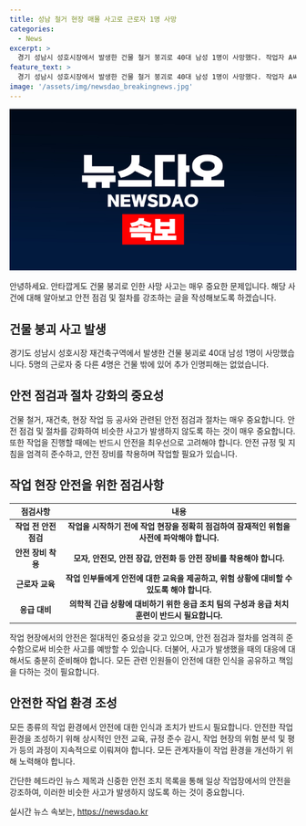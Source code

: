 ```yaml
---
title: 성남 철거 현장 매몰 사고로 근로자 1명 사망
categories:
  - News
excerpt: >
  경기 성남시 성호시장에서 발생한 건물 철거 붕괴로 40대 남성 1명이 사망했다. 작업자 A씨가 벽면 무너져 숨진 사고로, 소방당국이 중장비 동원해 구조 작업을 벌였지만 A씨는 사망 판정을 받았다. 추가 인명피해는 없으며 사고 경위에 대한 경찰 조사가 진행 중이다. (150자)
feature_text: >
  경기 성남시 성호시장에서 발생한 건물 철거 붕괴로 40대 남성 1명이 사망했다. 작업자 A씨가 벽면 무너져 숨진 사고로, 소방당국이 중장비 동원해 구조 작업을 벌였지만 A씨는 사망 판정을 받았다. 추가 인명피해는 없으며 사고 경위에 대한 경찰 조사가 진행 중이다. (150자)
image: '/assets/img/newsdao_breakingnews.jpg'
---
```


<p><img src="/assets/img/newsdao_breakingnews.jpg" alt="firstkoreanews 속보" /></p>

<p>안녕하세요. 안타깝게도 건물 붕괴로 인한 사망 사고는 매우 중요한 문제입니다. 해당 사건에 대해 알아보고 안전 점검 및 절차를 강조하는 글을 작성해보도록 하겠습니다.</p>

<h2 data-ke-size="size26">건물 붕괴 사고 발생</h2>

<p data-ke-size="size16">경기도 성남시 성호시장 재건축구역에서 발생한 건물 붕괴로 40대 남성 1명이 사망했습니다. 5명의 근로자 중 다른 4명은 건물 밖에 있어 추가 인명피해는 없었습니다.</p>

<h2 data-ke-size="size26">안전 점검과 절차 강화의 중요성</h2>

<p data-ke-size="size16">건물 철거, 재건축, 현장 작업 등 공사와 관련된 안전 점검과 절차는 매우 중요합니다. 안전 점검 및 절차를 강화하여 비슷한 사고가 발생하지 않도록 하는 것이 매우 중요합니다. 또한 작업을 진행할 때에는 반드시 안전을 최우선으로 고려해야 합니다. 안전 규정 및 지침을 엄격히 준수하고, 안전 장비를 착용하며 작업할 필요가 있습니다.</p>

<h2 data-ke-size="size26">작업 현장 안전을 위한 점검사항</h2>

<table>
<thead>
<tr>
<th style="text-align: center; height: 17px;"><b>점검사항</b></th>
<th style="text-align: center; height: 17px;"><b>내용</b></th>
</tr>
</thead>
<tbody>
<tr>
<td style="text-align: center; height: 17px;"><b>작업 전 안전 점검</b></td>
<td style="text-align: center; height: 17px;"><b>작업을 시작하기 전에 작업 현장을 정확히 점검하여 잠재적인 위험을 사전에 파악해야 합니다.</b></td>
</tr>
<tr>
<td style="text-align: center; height: 17px;"><b>안전 장비 착용</b></td>
<td style="text-align: center; height: 17px;"><b>모자, 안전모, 안전 장갑, 안전화 등 안전 장비를 착용해야 합니다.</b></td>
</tr>
<tr>
<td style="text-align: center; height: 17px;"><b>근로자 교육</b></td>
<td style="text-align: center; height: 17px;"><b>작업 인부들에게 안전에 대한 교육을 제공하고, 위험 상황에 대비할 수 있도록 해야 합니다.</b></td>
</tr>
<tr>
<td style="text-align: center; height: 17px;"><b>응급 대비</b></td>
<td style="text-align: center; height: 17px;"><b>의학적 긴급 상황에 대비하기 위한 응급 조치 팀의 구성과 응급 처치 훈련이 반드시 필요합니다.</b></td>
</tr>
</tbody>
</table>

<p data-ke-size="size16">작업 현장에서의 안전은 절대적인 중요성을 갖고 있으며, 안전 점검과 절차를 엄격히 준수함으로써 비슷한 사고를 예방할 수 있습니다. 더불어, 사고가 발생했을 때의 대응에 대해서도 충분히 준비해야 합니다. 모든 관련 인원들이 안전에 대한 인식을 공유하고 책임을 다하는 것이 필요합니다.</p>

<h2 data-ke-size="size26">안전한 작업 환경 조성</h2>

<p data-ke-size="size16">모든 종류의 작업 환경에서 안전에 대한 인식과 조치가 반드시 필요합니다. 안전한 작업 환경을 조성하기 위해 상시적인 안전 교육, 규정 준수 감시, 작업 현장의 위험 분석 및 평가 등의 과정이 지속적으로 이뤄져야 합니다. 모든 관계자들이 작업 환경을 개선하기 위해 노력해야 합니다.</p>

<p>간단한 헤드라인 뉴스 제목과 신중한 안전 조치 목록을 통해 일상 작업장에서의 안전을 강조하여, 이러한 비슷한 사고가 발생하지 않도록 하는 것이 중요합니다.</p>
실시간 뉴스 속보는, <a href="https://newsdao.kr" rel="dofollow">https://newsdao.kr</a>


